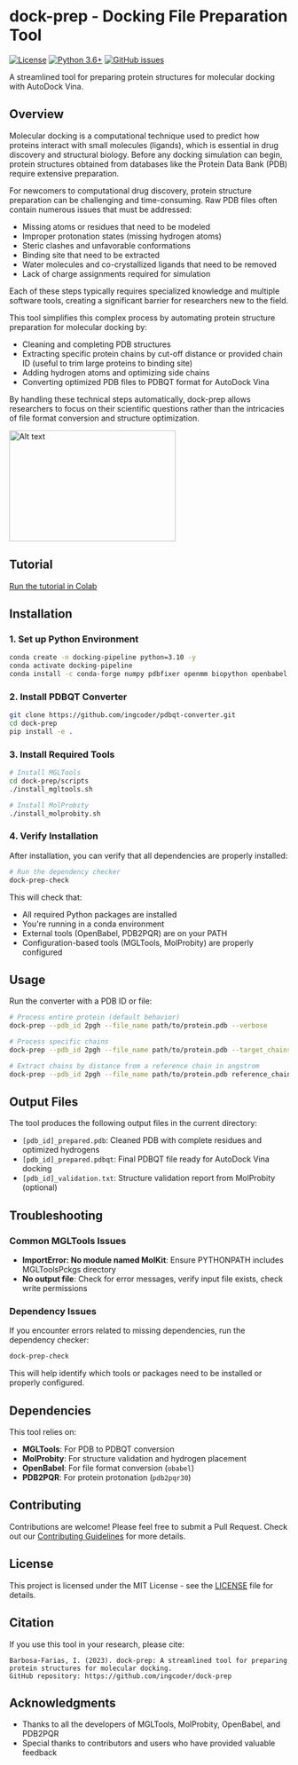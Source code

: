 # dock-prep - Docking File Preparation Tool

[![License](https://img.shields.io/badge/License-MIT-blue.svg)](https://opensource.org/licenses/MIT)
[![Python 3.6+](https://img.shields.io/badge/python-3.6+-blue.svg)](https://www.python.org/downloads/)
[![GitHub issues](https://img.shields.io/github/issues/ingcoder/pdbqt-converter.svg)](https://github.com/ingcoder/pdbqt-converter/issues)

A streamlined tool for preparing protein structures for molecular docking with AutoDock Vina.

## Overview

Molecular docking is a computational technique used to predict how proteins interact with small molecules (ligands), which is essential in drug discovery and structural biology. Before any docking simulation can begin, protein structures obtained from databases like the Protein Data Bank (PDB) require extensive preparation.

For newcomers to computational drug discovery, protein structure preparation can be challenging and time-consuming. Raw PDB files often contain numerous issues that must be addressed:

- Missing atoms or residues that need to be modeled
- Improper protonation states (missing hydrogen atoms)
- Steric clashes and unfavorable conformations
- Binding site that need to be extracted
- Water molecules and co-crystallized ligands that need to be removed
- Lack of charge assignments required for simulation

Each of these steps typically requires specialized knowledge and multiple software tools, creating a significant barrier for researchers new to the field.

This tool simplifies this complex process by automating protein structure preparation for molecular docking by:
- Cleaning and completing PDB structures
- Extracting specific protein chains by cut-off distance or provided chain ID (useful to trim large proteins to binding site)
- Adding hydrogen atoms and optimizing side chains
- Converting optimized PDB files to PDBQT format for AutoDock Vina

By handling these technical steps automatically, dock-prep allows researchers to focus on their scientific questions rather than the intricacies of file format conversion and structure optimization.

<img src="https://github.com/ingcoder/dock-prep/issues/3#issue-2967267898" alt="Alt text" width="300" height="200" align="center">


## Tutorial

[Run the tutorial in Colab](https://colab.research.google.com/drive/1WDyGSLmT-XjFkU1L3d-mtd0GoD7p8EEy?usp=sharing)

## Installation

### 1. Set up Python Environment
```bash
conda create -n docking-pipeline python=3.10 -y
conda activate docking-pipeline
conda install -c conda-forge numpy pdbfixer openmm biopython openbabel pdb2pqr -y
```

### 2. Install PDBQT Converter
```bash
git clone https://github.com/ingcoder/pdbqt-converter.git
cd dock-prep
pip install -e .
```

### 3. Install Required Tools
```bash
# Install MGLTools
cd dock-prep/scripts
./install_mgltools.sh

# Install MolProbity
./install_molprobity.sh
```

### 4. Verify Installation
After installation, you can verify that all dependencies are properly installed:
```bash
# Run the dependency checker
dock-prep-check
```

This will check that:
- All required Python packages are installed
- You're running in a conda environment
- External tools (OpenBabel, PDB2PQR) are on your PATH
- Configuration-based tools (MGLTools, MolProbity) are properly configured

## Usage

Run the converter with a PDB ID or file:
```bash
# Process entire protein (default behavior)
dock-prep --pdb_id 2pgh --file_name path/to/protein.pdb --verbose

# Process specific chains
dock-prep --pdb_id 2pgh --file_name path/to/protein.pdb --target_chains A,B

# Extract chains by distance from a reference chain in angstrom
dock-prep --pdb_id 2pgh --file_name path/to/protein.pdb reference_chain A --distance 5.0
```

## Output Files

The tool produces the following output files in the current directory:
- `[pdb_id]_prepared.pdb`: Cleaned PDB with complete residues and optimized hydrogens
- `[pdb_id]_prepared.pdbqt`: Final PDBQT file ready for AutoDock Vina docking
- `[pdb_id]_validation.txt`: Structure validation report from MolProbity (optional)

## Troubleshooting

### Common MGLTools Issues

- **ImportError: No module named MolKit**: Ensure PYTHONPATH includes MGLToolsPckgs directory
- **No output file**: Check for error messages, verify input file exists, check write permissions

### Dependency Issues
If you encounter errors related to missing dependencies, run the dependency checker:
```bash
dock-prep-check
```
This will help identify which tools or packages need to be installed or properly configured.

## Dependencies

This tool relies on:
- **MGLTools**: For PDB to PDBQT conversion
- **MolProbity**: For structure validation and hydrogen placement
- **OpenBabel**: For file format conversion (`obabel`)
- **PDB2PQR**: For protein protonation (`pdb2pqr30`)

## Contributing

Contributions are welcome! Please feel free to submit a Pull Request. Check out our [Contributing Guidelines](CONTRIBUTING.md) for more details.

## License

This project is licensed under the MIT License - see the [LICENSE](LICENSE) file for details.

## Citation

If you use this tool in your research, please cite:

```
Barbosa-Farias, I. (2023). dock-prep: A streamlined tool for preparing protein structures for molecular docking. 
GitHub repository: https://github.com/ingcoder/dock-prep
```

## Acknowledgments

- Thanks to all the developers of MGLTools, MolProbity, OpenBabel, and PDB2PQR
- Special thanks to contributors and users who have provided valuable feedback

